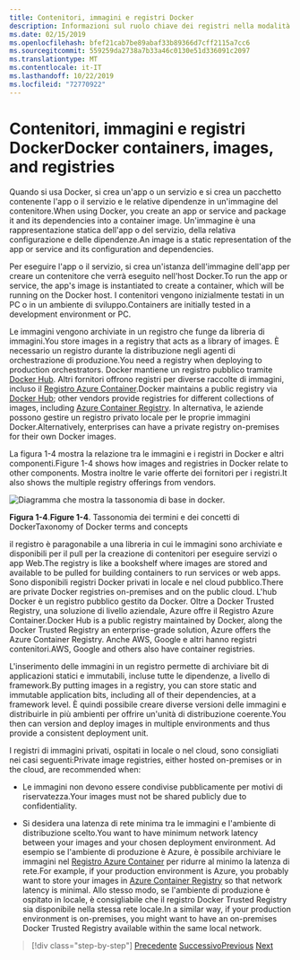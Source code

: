 ```yaml
---
title: Contenitori, immagini e registri Docker
description: Informazioni sul ruolo chiave dei registri nella modalità di distribuzione delle applicazioni da parte di Docker.
ms.date: 02/15/2019
ms.openlocfilehash: bfef21cab7be89abaf33b89366d7cff2115a7cc6
ms.sourcegitcommit: 559259da2738a7b33a46c0130e51d336091c2097
ms.translationtype: MT
ms.contentlocale: it-IT
ms.lasthandoff: 10/22/2019
ms.locfileid: "72770922"
---
```

# <a name="docker-containers-images-and-registries"></a><span data-ttu-id="77c1f-103">Contenitori, immagini e registri Docker</span><span class="sxs-lookup"><span data-stu-id="77c1f-103">Docker containers, images, and registries</span></span>

<span data-ttu-id="77c1f-104">Quando si usa Docker, si crea un'app o un servizio e si crea un pacchetto contenente l'app o il servizio e le relative dipendenze in un'immagine del contenitore.</span><span class="sxs-lookup"><span data-stu-id="77c1f-104">When using Docker, you create an app or service and package it and its dependencies into a container image.</span></span> <span data-ttu-id="77c1f-105">Un'immagine è una rappresentazione statica dell'app o del servizio, della relativa configurazione e delle dipendenze.</span><span class="sxs-lookup"><span data-stu-id="77c1f-105">An image is a static representation of the app or service and its configuration and dependencies.</span></span>

<span data-ttu-id="77c1f-106">Per eseguire l'app o il servizio, si crea un'istanza dell'immagine dell'app per creare un contenitore che verrà eseguito nell'host Docker.</span><span class="sxs-lookup"><span data-stu-id="77c1f-106">To run the app or service, the app's image is instantiated to create a container, which will be running on the Docker host.</span></span> <span data-ttu-id="77c1f-107">I contenitori vengono inizialmente testati in un PC o in un ambiente di sviluppo.</span><span class="sxs-lookup"><span data-stu-id="77c1f-107">Containers are initially tested in a development environment or PC.</span></span>

<span data-ttu-id="77c1f-108">Le immagini vengono archiviate in un registro che funge da libreria di immagini.</span><span class="sxs-lookup"><span data-stu-id="77c1f-108">You store images in a registry that acts as a library of images.</span></span> <span data-ttu-id="77c1f-109">È necessario un registro durante la distribuzione negli agenti di orchestrazione di produzione.</span><span class="sxs-lookup"><span data-stu-id="77c1f-109">You need a registry when deploying to production orchestrators.</span></span> <span data-ttu-id="77c1f-110">Docker mantiene un registro pubblico tramite [Docker Hub](https://hub.docker.com/). Altri fornitori offrono registri per diverse raccolte di immagini, incluso il [Registro Azure Container](https://azure.microsoft.com/services/container-registry/).</span><span class="sxs-lookup"><span data-stu-id="77c1f-110">Docker maintains a public registry via [Docker Hub](https://hub.docker.com/); other vendors provide registries for different collections of images, including [Azure Container Registry](https://azure.microsoft.com/services/container-registry/).</span></span> <span data-ttu-id="77c1f-111">In alternativa, le aziende possono gestire un registro privato locale per le proprie immagini Docker.</span><span class="sxs-lookup"><span data-stu-id="77c1f-111">Alternatively, enterprises can have a private registry on-premises for their own Docker images.</span></span>

<span data-ttu-id="77c1f-112">La figura 1-4 mostra la relazione tra le immagini e i registri in Docker e altri componenti.</span><span class="sxs-lookup"><span data-stu-id="77c1f-112">Figure 1-4 shows how images and registries in Docker relate to other components.</span></span> <span data-ttu-id="77c1f-113">Mostra inoltre le varie offerte dei fornitori per i registri.</span><span class="sxs-lookup"><span data-stu-id="77c1f-113">It also shows the multiple registry offerings from vendors.</span></span>

![Diagramma che mostra la tassonomia di base in docker.](./media/docker-containers-images-and-registries/taxonomy-docker-terms-concepts.png)

<span data-ttu-id="77c1f-115">**Figura 1-4**.</span><span class="sxs-lookup"><span data-stu-id="77c1f-115">**Figure 1-4**.</span></span> <span data-ttu-id="77c1f-116">Tassonomia dei termini e dei concetti di Docker</span><span class="sxs-lookup"><span data-stu-id="77c1f-116">Taxonomy of Docker terms and concepts</span></span>

<span data-ttu-id="77c1f-117">il registro è paragonabile a una libreria in cui le immagini sono archiviate e disponibili per il pull per la creazione di contenitori per eseguire servizi o app Web.</span><span class="sxs-lookup"><span data-stu-id="77c1f-117">The registry is like a bookshelf where images are stored and available to be pulled for building containers to run services or web apps.</span></span> <span data-ttu-id="77c1f-118">Sono disponibili registri Docker privati in locale e nel cloud pubblico.</span><span class="sxs-lookup"><span data-stu-id="77c1f-118">There are private Docker registries on-premises and on the public cloud.</span></span> <span data-ttu-id="77c1f-119">L'hub Docker è un registro pubblico gestito da Docker. Oltre a Docker Trusted Registry, una soluzione di livello aziendale, Azure offre il Registro Azure Container.</span><span class="sxs-lookup"><span data-stu-id="77c1f-119">Docker Hub is a public registry maintained by Docker, along the Docker Trusted Registry an enterprise-grade solution, Azure offers the Azure Container Registry.</span></span> <span data-ttu-id="77c1f-120">Anche AWS, Google e altri hanno registri contenitori.</span><span class="sxs-lookup"><span data-stu-id="77c1f-120">AWS, Google and others also have container registries.</span></span>

<span data-ttu-id="77c1f-121">L'inserimento delle immagini in un registro permette di archiviare bit di applicazioni statici e immutabili, incluse tutte le dipendenze, a livello di framework.</span><span class="sxs-lookup"><span data-stu-id="77c1f-121">By putting images in a registry, you can store static and immutable application bits, including all of their dependencies, at a framework level.</span></span> <span data-ttu-id="77c1f-122">È quindi possibile creare diverse versioni delle immagini e distribuirle in più ambienti per offrire un'unità di distribuzione coerente.</span><span class="sxs-lookup"><span data-stu-id="77c1f-122">You then can version and deploy images in multiple environments and thus provide a consistent deployment unit.</span></span>

<span data-ttu-id="77c1f-123">I registri di immagini privati, ospitati in locale o nel cloud, sono consigliati nei casi seguenti:</span><span class="sxs-lookup"><span data-stu-id="77c1f-123">Private image registries, either hosted on-premises or in the cloud, are recommended when:</span></span>

- <span data-ttu-id="77c1f-124">Le immagini non devono essere condivise pubblicamente per motivi di riservatezza.</span><span class="sxs-lookup"><span data-stu-id="77c1f-124">Your images must not be shared publicly due to confidentiality.</span></span>

- <span data-ttu-id="77c1f-125">Si desidera una latenza di rete minima tra le immagini e l'ambiente di distribuzione scelto.</span><span class="sxs-lookup"><span data-stu-id="77c1f-125">You want to have minimum network latency between your images and your chosen deployment environment.</span></span> <span data-ttu-id="77c1f-126">Ad esempio se l'ambiente di produzione è Azure, è possibile archiviare le immagini nel [Registro Azure Container](https://azure.microsoft.com/services/container-registry/) per ridurre al minimo la latenza di rete.</span><span class="sxs-lookup"><span data-stu-id="77c1f-126">For example, if your production environment is Azure, you probably want to store your images in [Azure Container Registry](https://azure.microsoft.com/services/container-registry/) so that network latency is minimal.</span></span> <span data-ttu-id="77c1f-127">Allo stesso modo, se l'ambiente di produzione è ospitato in locale, è consigliabile che il registro Docker Trusted Registry sia disponibile nella stessa rete locale.</span><span class="sxs-lookup"><span data-stu-id="77c1f-127">In a similar way, if your production environment is on-premises, you might want to have an on-premises Docker Trusted Registry available within the same local network.</span></span>

>[!div class="step-by-step"]
><span data-ttu-id="77c1f-128">[Precedente](docker-terminology.md)
>[Successivo](road-to-modern-applications-based-on-containers.md)</span><span class="sxs-lookup"><span data-stu-id="77c1f-128">[Previous](docker-terminology.md)
[Next](road-to-modern-applications-based-on-containers.md)</span></span>
